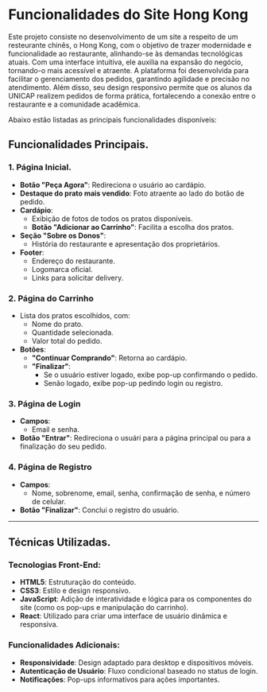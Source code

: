# Funcionalidades do Site Hong Kong
Este projeto consiste no desenvolvimento de um site a respeito de um resteurante chinês, o Hong Kong, com o objetivo de trazer modernidade e funcionalidade ao restaurante, alinhando-se às demandas tecnológicas atuais. Com uma interface intuitiva, ele auxilia na expansão do negócio, tornando-o mais acessível e atraente. A plataforma foi desenvolvida para facilitar o gerenciamento dos pedidos, garantindo agilidade e precisão no atendimento. Além disso, seu design responsivo permite que os alunos da UNICAP realizem pedidos de forma prática, fortalecendo a conexão entre o restaurante e a comunidade acadêmica. 

Abaixo estão listadas as principais funcionalidades disponíveis:


## Funcionalidades Principais.

### 1. Página Inicial.
- **Botão "Peça Agora"**: Redireciona o usuário ao cardápio.
- **Destaque do prato mais vendido**: Foto atraente ao lado do botão de pedido.
- **Cardápio**:
  - Exibição de fotos de todos os pratos disponíveis.
  - **Botão "Adicionar ao Carrinho"**: Facilita a escolha dos pratos.
- **Seção "Sobre os Donos"**:
  - História do restaurante e apresentação dos proprietários.
- **Footer**:
  - Endereço do restaurante.
  - Logomarca oficial.
  - Links para solicitar delivery.

### 2. Página do Carrinho 
- Lista dos pratos escolhidos, com:
  - Nome do prato.
  - Quantidade selecionada.
  - Valor total do pedido.
- **Botões**:
  - **"Continuar Comprando"**: Retorna ao cardápio.
  - **"Finalizar"**:
    - Se o usuário estiver logado, exibe pop-up confirmando o pedido.
    - Senão logado, exibe pop-up pedindo login ou registro.

### 3. Página de Login 
- **Campos**:
  - Email e senha.
- **Botão "Entrar"**: Redireciona o usuári para a página principal ou para a finalização do seu pedido.

### 4. Página de Registro 
- **Campos**:
  - Nome, sobrenome, email, senha, confirmação de senha, e número de celular.
- **Botão "Finalizar"**: Conclui o registro do usuário.

---

## Técnicas Utilizadas. 

### Tecnologias Front-End:
- **HTML5**: Estruturação do conteúdo.
- **CSS3**: Estilo e design responsivo.
- **JavaScript**: Adição de interatividade e lógica para os componentes do site (como os pop-ups e manipulação do carrinho).
- **React**: Utilizado para criar uma interface de usuário dinâmica e responsiva.

### Funcionalidades Adicionais:
- **Responsividade**: Design adaptado para desktop e dispositivos móveis.
- **Autenticação de Usuário**: Fluxo condicional baseado no status de login.
- **Notificações**: Pop-ups informativos para ações importantes.

